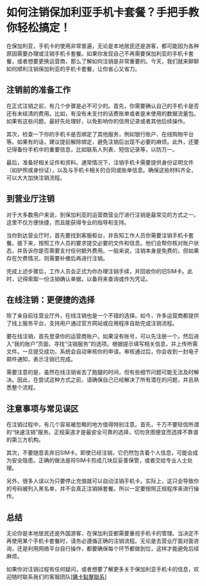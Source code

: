 # 如何注销保加利亚手机卡套餐？手把手教你轻松搞定！

在保加利亚，手机卡的使用非常普遍，无论是本地居民还是游客，都可能因为各种原因需要办理或注销手机卡套餐。如果你发现自己不再需要保加利亚的手机卡套餐，或者想要更换运营商，那么了解如何注销是非常重要的。今天，我们就来聊聊如何顺利注销保加利亚的手机卡套餐，让你省心又省力。

## 注销前的准备工作

在正式注销之前，有几个步骤是必不可少的。首先，你需要确认自己的手机卡是否还有未结清的费用。比如，有没有未支付的话费账单或者是未使用的数据流量包。如果有这些问题，最好先处理好，以免影响你的信用记录或者其他后续操作。

其次，检查一下你的手机卡是否绑定了其他服务，例如银行账户、在线购物平台等。如果有的话，建议提前解除绑定，避免注销后出现不必要的麻烦。此外，还要记得备份手机中的重要信息，比如联系人列表、短信记录等，以防万一。

最后，准备好相关证件和资料。通常情况下，注销手机卡需要提供身份证明文件（如护照或身份证），以及与手机卡相关的合同或账单信息。确保这些材料齐全，可以大大加快注销流程。

## 到营业厅注销

对于大多数用户来说，到保加利亚的运营商营业厅进行注销是最常见的方式之一。这里不仅方便快捷，而且能获得专业的指导和支持。

当你到达营业厅时，首先要找到客服柜台，并告知工作人员你需要注销手机卡套餐。接下来，按照工作人员的要求提交必要的文件和信息。他们会帮你核对账户状态，并告诉你是否需要支付任何额外费用。一般来说，注销本身是免费的，但如果存在欠费情况，则需要补缴后再进行注销。

完成上述步骤后，工作人员会正式为你办理注销手续，并回收你的旧SIM卡。此时，记得索取一份注销确认单据，以备将来查询或作为凭证。

## 在线注销：更便捷的选择

除了亲自前往营业厅外，在线注销也是一个不错的选择。如今，许多运营商都提供了线上服务平台，支持用户通过官方网站或应用程序自助完成注销流程。

要在线注销，首先登录你的运营商账户。如果没有账号，可以先注册一个。然后进入“我的账户”页面，寻找“注销服务”的选项。根据提示填写相关信息，并上传所需文件。一旦提交成功，系统会自动审核你的申请。审核通过后，你会收到一封电子邮件通知，表示注销已完成。

需要注意的是，虽然在线注销省去了跑腿的时间，但有些细节问题可能无法及时解决。因此，在尝试这种方式之前，请确保自己已经解决了所有潜在的问题，并且熟悉整个流程。

## 注意事项与常见误区

在注销过程中，有几个容易被忽略的地方值得特别注意。首先，千万不要轻信所谓的“快速注销”服务。正规渠道才是最安全可靠的选择，切勿贪图便宜而选择不靠谱的第三方机构。

其次，不要随意丢弃旧SIM卡。即使已经注销，它仍然包含着个人信息，可能会成为安全隐患。正确的做法是将SIM卡剪成几块后妥善保管，或者交给专业人士处理。

另外，很多人误以为只要停止充值就可以自动注销手机卡。实际上，这只会导致你的号码被列入黑名单，并不会真正注销掉套餐。所以一定要按照正规程序来进行操作。

## 总结

无论你是本地居民还是外国游客，在保加利亚都需要重视手机卡的管理。当决定不再使用某个手机卡套餐时，请务必遵循正确的注销流程。无论是去营业厅面对面咨询，还是利用网络平台自行操作，都要确保每个环节都做到位，这样才能避免后续麻烦。

如果你对注销过程有任何疑问，或者想要了解更多关于保加利亚手机卡的信息，欢迎随时联系我们的客服团队[[購卡點擊聯系](https://t.me/s/esim1088)]